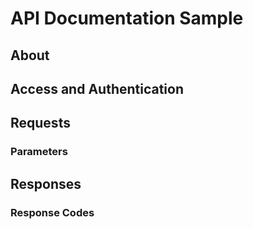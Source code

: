 # API Documentation Sample

## About

## Access and Authentication

## Requests

### Parameters

## Responses

### Response Codes